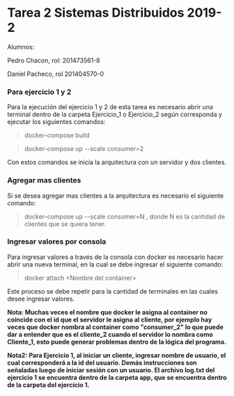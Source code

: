 # Tarea 2 Sistemas Distribuidos 2019-2

Alumnos:

Pedro Chacon, rol: 201473561-8

Daniel Pacheco, rol 201404570-0


### Para ejercicio 1 y 2

Para la ejecución del ejercicio 1 y 2 de esta tarea es necesario abrir una terminal dentro de la carpeta Ejercicio_1 o Ejercicio_2 según corresponda y ejecutar los siguientes comandos:

>docker-compose build

>docker-compose up --scale consumer=2 

Con estos comandos se inicia la arquitectura con un servidor y dos clientes.
### Agregar mas clientes

Si se desea agregar mas clientes a la arquitectura es necesario el siguiente comando:
>docker-compose up --scale consumer=N , donde N es la cantidad de clientes que se quiera tener.
### Ingresar valores por consola

Para ingresar valores a través de la consola con docker es necesario hacer abrir una nueva terminal, en la cual se debe ingresar el siguiente comando:
> docker attach \<Nombre del container\>
  
Este proceso se debe repetir para la cantidad de terminales en las cuales desee ingresar valores.

**Nota: Muchas veces el nombre que docker le asigna al container no coincide con el id que el servidor le asigna al cliente, por ejemplo hay veces que docker nombra al container como "consumer_2" lo que puede dar a entender que es el cliente_2 cuando el servidor lo nombra como Cliente_1, esto puede generar problemas dentro de la lógica del programa.**

**Nota2: Para Ejercicio 1, al iniciar un cliente, ingresar nombre de usuario, el cual corresponderá a la id del usuario. Demás instrucciones son señaladas luego de iniciar sesión con un usuario. El archivo log.txt del ejercicio 1 se encuentra dentro de la carpeta app, que se encuentra dentro de la carpeta del ejercicio 1.**
